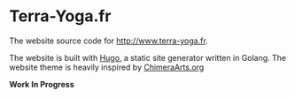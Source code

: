 # Terra-Yoga.fr

The website source code for <http://www.terra-yoga.fr>.


The website is built with [Hugo](http://hugo.spf13.com), a static site generator written in Golang.
The website theme is heavily inspired by [ChimeraArts.org](https://github.com/chimera/chimeraarts.org/)


**Work In Progress**
